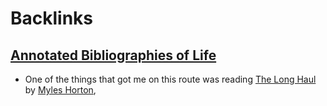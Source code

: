 
# Backlinks
## [Annotated Bibliographies of Life](<Annotated Bibliographies of Life.md>)
- One of the things that got me on this route was reading [The Long Haul](<The Long Haul.md>) by [Myles Horton](<Myles Horton.md>),

